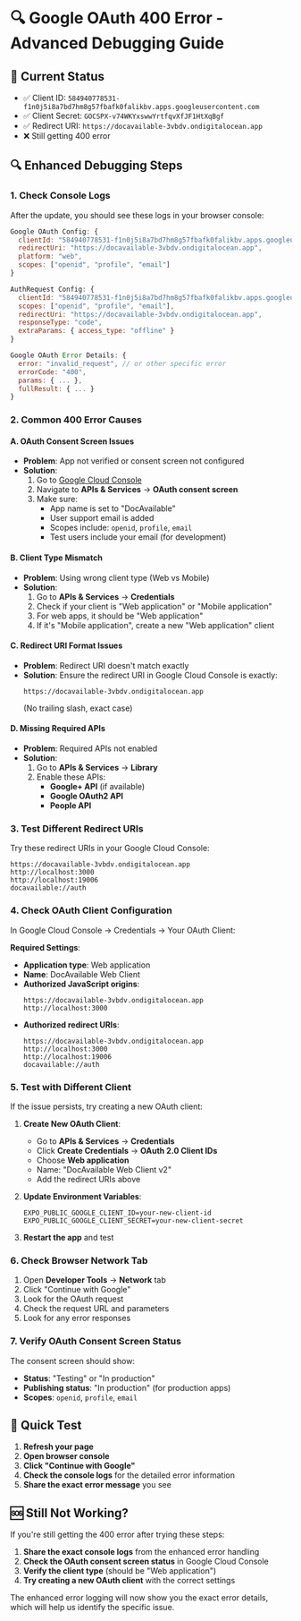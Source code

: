 # 🔍 Google OAuth 400 Error - Advanced Debugging Guide

## 🚨 **Current Status**
- ✅ Client ID: `584940778531-f1n0j5i8a7bd7hm8g57fbafk0falikbv.apps.googleusercontent.com`
- ✅ Client Secret: `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`
- ✅ Redirect URI: `https://docavailable-3vbdv.ondigitalocean.app`
- ❌ Still getting 400 error

## 🔍 **Enhanced Debugging Steps**

### **1. Check Console Logs**
After the update, you should see these logs in your browser console:

```javascript
Google OAuth Config: {
  clientId: "584940778531-f1n0j5i8a7bd7hm8g57fbafk0falikbv.apps.googleusercontent.com",
  redirectUri: "https://docavailable-3vbdv.ondigitalocean.app",
  platform: "web",
  scopes: ["openid", "profile", "email"]
}

AuthRequest Config: {
  clientId: "584940778531-f1n0j5i8a7bd7hm8g57fbafk0falikbv.apps.googleusercontent.com",
  scopes: ["openid", "profile", "email"],
  redirectUri: "https://docavailable-3vbdv.ondigitalocean.app",
  responseType: "code",
  extraParams: { access_type: "offline" }
}

Google OAuth Error Details: {
  error: "invalid_request", // or other specific error
  errorCode: "400",
  params: { ... },
  fullResult: { ... }
}
```

### **2. Common 400 Error Causes**

#### **A. OAuth Consent Screen Issues**
- **Problem**: App not verified or consent screen not configured
- **Solution**: 
  1. Go to [Google Cloud Console](https://console.cloud.google.com/)
  2. Navigate to **APIs & Services** → **OAuth consent screen**
  3. Make sure:
     - App name is set to "DocAvailable"
     - User support email is added
     - Scopes include: `openid`, `profile`, `email`
     - Test users include your email (for development)

#### **B. Client Type Mismatch**
- **Problem**: Using wrong client type (Web vs Mobile)
- **Solution**:
  1. Go to **APIs & Services** → **Credentials**
  2. Check if your client is "Web application" or "Mobile application"
  3. For web apps, it should be "Web application"
  4. If it's "Mobile application", create a new "Web application" client

#### **C. Redirect URI Format Issues**
- **Problem**: Redirect URI doesn't match exactly
- **Solution**: Ensure the redirect URI in Google Cloud Console is exactly:
  ```
  https://docavailable-3vbdv.ondigitalocean.app
  ```
  (No trailing slash, exact case)

#### **D. Missing Required APIs**
- **Problem**: Required APIs not enabled
- **Solution**:
  1. Go to **APIs & Services** → **Library**
  2. Enable these APIs:
     - **Google+ API** (if available)
     - **Google OAuth2 API**
     - **People API**

### **3. Test Different Redirect URIs**

Try these redirect URIs in your Google Cloud Console:
```
https://docavailable-3vbdv.ondigitalocean.app
http://localhost:3000
http://localhost:19006
docavailable://auth
```

### **4. Check OAuth Client Configuration**

In Google Cloud Console → Credentials → Your OAuth Client:

**Required Settings**:
- **Application type**: Web application
- **Name**: DocAvailable Web Client
- **Authorized JavaScript origins**: 
  ```
  https://docavailable-3vbdv.ondigitalocean.app
  http://localhost:3000
  ```
- **Authorized redirect URIs**:
  ```
  https://docavailable-3vbdv.ondigitalocean.app
  http://localhost:3000
  http://localhost:19006
  docavailable://auth
  ```

### **5. Test with Different Client**

If the issue persists, try creating a new OAuth client:

1. **Create New OAuth Client**:
   - Go to **APIs & Services** → **Credentials**
   - Click **Create Credentials** → **OAuth 2.0 Client IDs**
   - Choose **Web application**
   - Name: "DocAvailable Web Client v2"
   - Add the redirect URIs above

2. **Update Environment Variables**:
   ```env
   EXPO_PUBLIC_GOOGLE_CLIENT_ID=your-new-client-id
   EXPO_PUBLIC_GOOGLE_CLIENT_SECRET=your-new-client-secret
   ```

3. **Restart the app** and test

### **6. Check Browser Network Tab**

1. Open **Developer Tools** → **Network** tab
2. Click "Continue with Google"
3. Look for the OAuth request
4. Check the request URL and parameters
5. Look for any error responses

### **7. Verify OAuth Consent Screen Status**

The consent screen should show:
- **Status**: "Testing" or "In production"
- **Publishing status**: "In production" (for production apps)
- **Scopes**: `openid`, `profile`, `email`

## 🧪 **Quick Test**

1. **Refresh your page**
2. **Open browser console**
3. **Click "Continue with Google"**
4. **Check the console logs** for the detailed error information
5. **Share the exact error message** you see

## 🆘 **Still Not Working?**

If you're still getting the 400 error after trying these steps:

1. **Share the exact console logs** from the enhanced error handling
2. **Check the OAuth consent screen status** in Google Cloud Console
3. **Verify the client type** (should be "Web application")
4. **Try creating a new OAuth client** with the correct settings

The enhanced error logging will now show you the exact error details, which will help us identify the specific issue.

